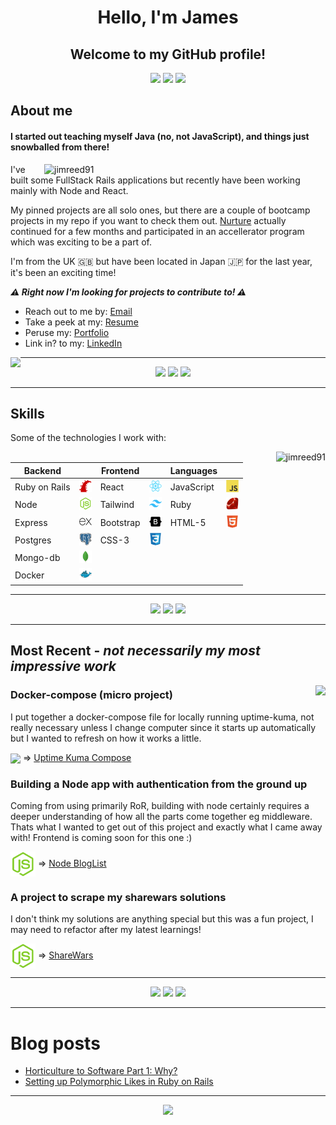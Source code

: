 


  <h1 align="center">
    Hello, I'm James
  </h1>
  

  <h2 align="center">
    Welcome to my GitHub profile!
  </h2>
  
   <p align="center">
     <img width="30px" src="https://user-images.githubusercontent.com/74216026/227701601-11635063-66bd-4e2b-9e16-6ffe99c57b05.gif">
    <img width="30px" src="https://user-images.githubusercontent.com/74216026/227701601-11635063-66bd-4e2b-9e16-6ffe99c57b05.gif">
    <img width="30px" src="https://user-images.githubusercontent.com/74216026/227701601-11635063-66bd-4e2b-9e16-6ffe99c57b05.gif">
  </p>
  

## About me 

#### I started out teaching myself Java (no, not JavaScript), and things just snowballed from there! 

  <img width="450px" align="right" src="https://github-readme-stats.vercel.app/api/top-langs?username=jimreed91&show_icons=true&theme=tokyonight&locale=en&layout=compact" alt="jimreed91" />
  
I've built some FullStack Rails applications but recently have been working mainly with Node and React. 

My pinned projects are all solo ones, but there are a couple of bootcamp projects in my repo if you want to check them out. [Nurture](https://www.nurture.pw/) actually continued for a few months and participated in an accellerator program which was exciting to be a part of.

I'm from the UK 🇬🇧 but have been located in Japan 🇯🇵 for the last year, it's been an exciting time!

  
 ***⚠  Right now I'm looking for projects to contribute to! ⚠*** 
  
 - Reach out to me by: [Email](mailto:jamesreed3050@gmail.com)
 - Take a peek at my: [Resume](https://resume.jimreed91.me)
 - Peruse my: [Portfolio](https://jimreed91.me)
 - Link in? to my: [LinkedIn](https://www.linkedin.com/in/jamesreed91/)
 
 <a href="https://www.codewars.com/users/Jimmr"> <img align="left" src="https://www.codewars.com/users/Jimmr/badges/large"></a>
 
 ---
 
   <p align="center">
      <img width="30px" src="https://user-images.githubusercontent.com/74216026/227701601-11635063-66bd-4e2b-9e16-6ffe99c57b05.gif">
    <img width="30px" src="https://user-images.githubusercontent.com/74216026/227701601-11635063-66bd-4e2b-9e16-6ffe99c57b05.gif">
    <img width="30px" src="https://user-images.githubusercontent.com/74216026/227701601-11635063-66bd-4e2b-9e16-6ffe99c57b05.gif">
  </p>
  
 ---
 
## Skills

Some of the technologies I work with:

<img align="right" src="https://user-images.githubusercontent.com/5713670/87202985-820dcb80-c2b6-11ea-9f56-7ec461c497c3.gif" alt="jimreed91" />

| Backend |  | Frontend |  | Languages |  |
| --- | --- | --- | --- | --- | --- |
| Ruby on Rails | <img src="https://raw.githubusercontent.com/devicons/devicon/master/icons/rails/rails-plain.svg" alt="Ruby on Rails" width="20" height="20" /> | React | <img src="https://raw.githubusercontent.com/devicons/devicon/master/icons/react/react-original.svg" alt="React" width="20" height="20" /> | JavaScript | <img src="https://raw.githubusercontent.com/devicons/devicon/master/icons/javascript/javascript-original.svg" alt="JavaScript" width="20" height="20" /> |
| Node | <img src="https://raw.githubusercontent.com/devicons/devicon/master/icons/nodejs/nodejs-original.svg" alt="Node" width="20" height="20" /> | Tailwind | <img src="https://raw.githubusercontent.com/devicons/devicon/master/icons/tailwindcss/tailwindcss-plain.svg" alt="Tailwind" width="20" height="20" /> | Ruby | <img src="https://raw.githubusercontent.com/devicons/devicon/master/icons/ruby/ruby-original.svg" alt="Ruby" width="20" height="20" /> |
| Express | <img src="https://raw.githubusercontent.com/devicons/devicon/master/icons/express/express-original.svg" alt="Express" width="20" height="20" /> | Bootstrap | <img src="https://raw.githubusercontent.com/devicons/devicon/master/icons/bootstrap/bootstrap-plain.svg" alt="Bootstrap" width="20" height="20" /> | HTML-5 | <img src="https://raw.githubusercontent.com/devicons/devicon/master/icons/html5/html5-original.svg" alt="HTML-5" width="20" height="20" /> |
| Postgres | <img src="https://raw.githubusercontent.com/devicons/devicon/master/icons/postgresql/postgresql-original.svg" alt="Postgres" width="20" height="20" /> | CSS-3 | <img src="https://raw.githubusercontent.com/devicons/devicon/master/icons/css3/css3-original.svg" alt="CSS-3" width="20" height="20" /> |  | |
| Mongo-db | <img src="https://raw.githubusercontent.com/devicons/devicon/master/icons/mongodb/mongodb-original.svg" alt="Mongo-db" width="20" height="20" /> |  |  |  | |
| Docker | <img src="https://raw.githubusercontent.com/devicons/devicon/master/icons/docker/docker-original.svg" alt="Docker" width="20" height="20" /> |  |  |  | |

---

  <p align="center">
      <img width="30px" src="https://user-images.githubusercontent.com/74216026/227701601-11635063-66bd-4e2b-9e16-6ffe99c57b05.gif">
    <img width="30px" src="https://user-images.githubusercontent.com/74216026/227701601-11635063-66bd-4e2b-9e16-6ffe99c57b05.gif">
    <img width="30px" src="https://user-images.githubusercontent.com/74216026/227701601-11635063-66bd-4e2b-9e16-6ffe99c57b05.gif">
  </p>
  
---
  
## Most Recent - *not necessarily my most impressive work*

<img align="right" src="https://user-images.githubusercontent.com/74216026/227701028-7d6438f6-97a0-4abe-b058-81a3271472d5.gif">

 <p>
  
  ### Docker-compose  (micro project) 
  I put together a docker-compose file for locally running uptime-kuma, not really necessary unless I change computer since it starts up automatically but I wanted to refresh on how it works a little.
  
   <img align="center" width="40px" src="https://media.tenor.com/z3Vqx6hmE5QAAAAC/whale-docker.gif"
        > => [Uptime Kuma Compose](https://github.com/Jimreed91/uptime-kuma-compose)

  
  ### Building a Node app with authentication from the ground up 
  Coming from using primarily RoR, building with node certainly requires a deeper understanding of how all the parts come together eg middleware. Thats what I wanted to get out of this project and exactly what I came away with! Frontend is coming soon for this one :)  
  
  <img align="center" width="40px" src="https://raw.githubusercontent.com/devicons/devicon/master/icons/nodejs/nodejs-original.svg"
       > => [Node BlogList](https://github.com/Jimreed91/node-blog) 
  
  ### A project to scrape my sharewars solutions 
  I don't think my solutions are anything special but this was a fun project, I may need to refactor after my latest learnings!
  
  <img align="center" width="40px" src="https://raw.githubusercontent.com/devicons/devicon/master/icons/nodejs/nodejs-original.svg"
       > => [ShareWars](https://cw.jimreed91.me) 
</p>

---
  <p align="center">
      <img width="30px" src="https://user-images.githubusercontent.com/74216026/227701601-11635063-66bd-4e2b-9e16-6ffe99c57b05.gif">
    <img width="30px" src="https://user-images.githubusercontent.com/74216026/227701601-11635063-66bd-4e2b-9e16-6ffe99c57b05.gif">
    <img width="30px" src="https://user-images.githubusercontent.com/74216026/227701601-11635063-66bd-4e2b-9e16-6ffe99c57b05.gif">
  </p>
  
---

# Blog posts

<!-- BLOG-POST-LIST:START -->
- [Horticulture to Software Part 1: Why?](https://medium.com/@jamesreed3050/horticulture-to-software-part-1-why-286c74de897b?source=rss-923bdd4d1477------2)
- [Setting up Polymorphic Likes in Ruby on Rails](https://medium.com/@jamesreed3050/setting-up-polymorphic-likes-in-rails-7d8be2e01c12?source=rss-923bdd4d1477------2)
<!-- BLOG-POST-LIST:END -->

-----

<!-- ### Stats widgets
<img align="right" src="https://github-readme-streak-stats.herokuapp.com/?user=jimreed91&theme=dark" alt="jimreed91" /> -->
<p  align="center">
  <a href="https://poignant.guide/">
    <img  src="https://user-images.githubusercontent.com/74216026/227701161-31abd397-c368-4ec3-96e2-91898b9ba342.gif">
  </a>
</p>
